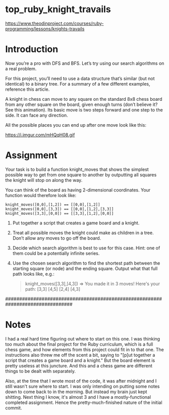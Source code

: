 # top_ruby_knight_travails
https://www.theodinproject.com/courses/ruby-programming/lessons/knights-travails

# Introduction

Now you’re a pro with DFS and BFS. Let’s try using our search algorithms on a
real problem.

For this project, you’ll need to use a data structure that’s similar (but not
identical) to a binary tree. For a summary of a few different examples,
reference this article.

A knight in chess can move to any square on the standard 8x8 chess board from
any other square on the board, given enough turns (don’t believe it? See this
animation). Its basic move is two steps forward and one step to the side. It can
face any direction.

All the possible places you can end up after one move look like this:

https://i.imgur.com/mHQqH08.gif

# Assignment

Your task is to build a function knight_moves that shows the simplest possible
way to get from one square to another by outputting all squares the knight will
stop on along the way.

You can think of the board as having 2-dimensional coordinates. Your function
would therefore look like:

    knight_moves([0,0],[1,2]) == [[0,0],[1,2]]
    knight_moves([0,0],[3,3]) == [[0,0],[1,2],[3,3]]
    knight_moves([3,3],[0,0]) == [[3,3],[1,2],[0,0]]

  1.  Put together a script that creates a game board and a knight.

  2.  Treat all possible moves the knight could make as children in a tree.
      Don’t allow any moves to go off the board.

  3.  Decide which search algorithm is best to use for this case. Hint: one of
      them could be a potentially infinite series.
  
  4.  Use the chosen search algorithm to find the shortest path between the
      starting square (or node) and the ending square. Output what that full
      path looks like, e.g.:

      > knight_moves([3,3],[4,3])
      => You made it in 3 moves!  Here's your path:
        [3,3]
        [4,5]
        [2,4]
        [4,3]

################################################################################

# Notes

I had a real hard time figuring out where to start on this one. I was thinking
too much about the final project for the Ruby curriculum, which is a full chess
game, and how elements from this project could fit in to that one. The
instructions also threw me off the scent a bit, saying to "[p]ut together a
script that creates a game board and a knight." But the board element is pretty
useless at this juncture. And this and a chess game are different things to be
dealt with separately.

Also, at the time that I wrote most of the code, it was after midnight and I
still wasn't sure where to start. I was only intending on putting some notes
down to come back to in the morning. But instead my brain just kept shitting.
Next thing I know, it's almost 3 and I have a mostly-functional completed
assignment. Hence the pretty-much-finished nature of the initial commit.